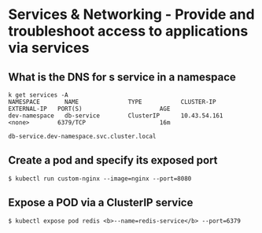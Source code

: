 # Services & Networking - Provide and troubleshoot access to applications via services

## What is the DNS for s service in a namespace
[//]: # (source 01 / Namespaces)

```
k get services -A
NAMESPACE       NAME              TYPE           CLUSTER-IP      EXTERNAL-IP   PORT(S)                      AGE
dev-namespace   db-service        ClusterIP      10.43.54.161    <none>        6379/TCP                     16m
```

```
db-service.dev-namespace.svc.cluster.local
```
## Create a pod and specify its exposed port

```
$ kubectl run custom-nginx --image=nginx --port=8080
```

## Expose a POD via a ClusterIP service
[//]: # (source 01 / Imperative Commands)

```
$ kubectl expose pod redis <b>--name=redis-service</b> --port=6379
```
